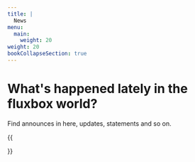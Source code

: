 ```yaml
---
title: |
  News
menu:
  main:
    weight: 20
weight: 20
bookCollapseSection: true
---
```


# What's happened lately in the fluxbox world?

Find announces in here, updates, statements and so on.

{{<section>}}